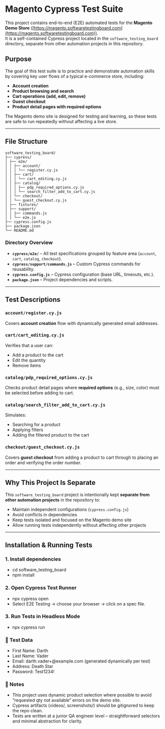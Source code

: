 # Magento Cypress Test Suite

This project contains end-to-end (E2E) automated tests for the **Magento Demo Store** ([https://magento.softwaretestingboard.com](https://magento.softwaretestingboard.com)).  
It is a self-contained Cypress project located in the `software_testing_board` directory, separate from other automation projects in this repository.

## Purpose

The goal of this test suite is to practice and demonstrate automation skills by covering key user flows of a typical e-commerce store, including:

- **Account creation**
- **Product browsing and search**
- **Cart operations (add, edit, remove)**
- **Guest checkout**
- **Product detail pages with required options**

The Magento demo site is designed for testing and learning, so these tests are safe to run repeatedly without affecting a live store.

---

## File Structure
```
software_testing_board/
├── cypress/
│ ├── e2e/
│ │ ├── account/
│ │ │ └── register.cy.js
│ │ ├── cart/
│ │ │ └── cart_editing.cy.js
│ │ ├── catalog/
│ │ │ ├── pdp_required_options.cy.js
│ │ │ └── search_filter_add_to_cart.cy.js
│ │ └── checkout/
│ │ └── guest_checkout.cy.js
│ ├── fixtures/
│ ├── support/
│ │ ├── commands.js
│ │ └── e2e.js
├── cypress.config.js
├── package.json
└── README.md
```


### Directory Overview
- **`cypress/e2e/`** – All test specifications grouped by feature area (`account`, `cart`, `catalog`, `checkout`).
- **`cypress/support/commands.js`** – Custom Cypress commands for reusability.
- **`cypress.config.js`** – Cypress configuration (base URL, timeouts, etc.).
- **`package.json`** – Project dependencies and scripts.

---

## Test Descriptions

### `account/register.cy.js`
Covers **account creation** flow with dynamically generated email addresses.

### `cart/cart_editing.cy.js`
Verifies that a user can:
- Add a product to the cart
- Edit the quantity
- Remove items

### `catalog/pdp_required_options.cy.js`
Checks product detail pages where **required options** (e.g., size, color) must be selected before adding to cart.

### `catalog/search_filter_add_to_cart.cy.js`
Simulates:
- Searching for a product
- Applying filters
- Adding the filtered product to the cart

### `checkout/guest_checkout.cy.js`
Covers **guest checkout** from adding a product to cart through to placing an order and verifying the order number.

---

## Why This Project Is Separate

This `software_testing_board` project is intentionally kept **separate from other automation projects** in the repository to:
- Maintain independent configurations (`cypress.config.js`)
- Avoid conflicts in dependencies
- Keep tests isolated and focused on the Magento demo site
- Allow running tests independently without affecting other projects

---

## Installation & Running Tests

### 1. Install dependencies

- cd software_testing_board
- npm install

### 2. Open Cypress Test Runner

- npx cypress open
- Select E2E Testing → choose your browser → click on a spec file.

### 3. Run Tests in Headless Mode

- npx cypress run

### 🔑 Test Data

- First Name: Darth
- Last Name: Vader
- Email: darth.vader+<timestamp>@example.com (generated dynamically per test)
- Address: Death Star
- Password: Test1234!

### 📌 Notes

- This project uses dynamic product selection where possible to avoid “requested qty not available” errors on the demo site.
- Cypress artifacts (videos/, screenshots/) should be gitignored to keep the repo clean.
- Tests are written at a junior QA engineer level – straightforward selectors and minimal abstraction for clarity.

